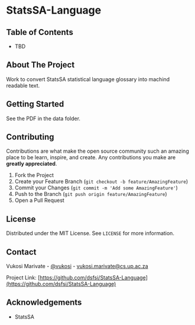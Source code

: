 # StatsSA-Language


<!-- TABLE OF CONTENTS -->
## Table of Contents

* TBD


<!-- ABOUT THE PROJECT -->
## About The Project

Work to convert StatsSA statistical language glossary into machind readable text.


<!-- GETTING STARTED -->
## Getting Started

See the PDF in the data folder.

<!-- CONTRIBUTING -->
## Contributing

Contributions are what make the open source community such an amazing place to be learn, inspire, and create. Any contributions you make are **greatly appreciated**.

1. Fork the Project
2. Create your Feature Branch (`git checkout -b feature/AmazingFeature`)
3. Commit your Changes (`git commit -m 'Add some AmazingFeature'`)
4. Push to the Branch (`git push origin feature/AmazingFeature`)
5. Open a Pull Request


<!-- LICENSE -->
## License

Distributed under the MIT License. See `LICENSE` for more information.


<!-- CONTACT -->
## Contact

Vukosi Marivate - [@vukosi](https://twitter.com/vukosi) - vukosi.marivate@cs.up.ac.za

Project Link: [https://github.com/dsfsi/StatsSA-Language](https://github.com/dsfsi/StatsSA-Language)


<!-- ACKNOWLEDGEMENTS -->
## Acknowledgements
* StatsSA

